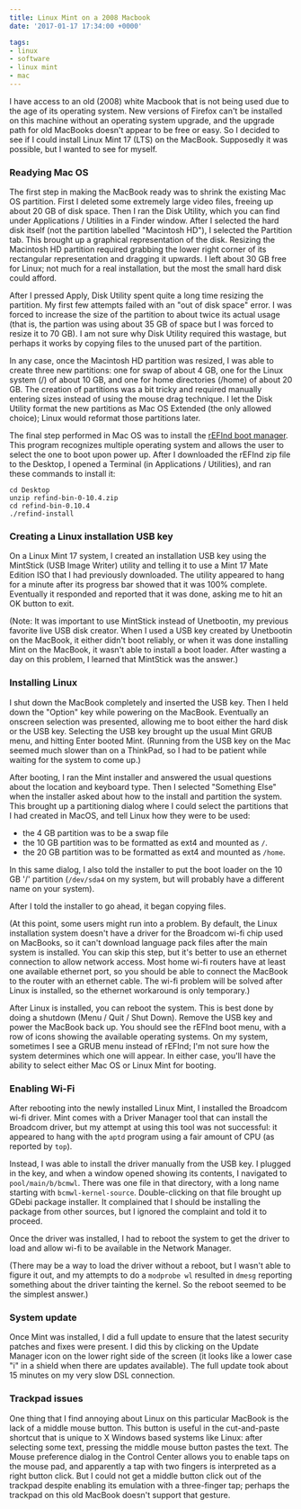 ```yaml
---
title: Linux Mint on a 2008 Macbook
date: '2017-01-17 17:34:00 +0000'

tags:
- linux
- software
- linux mint
- mac
---
```


I have access to an old (2008) white Macbook that is not being used due to
the age of its operating system.  New versions of Firefox can't be installed
on this machine without an operating system upgrade, and the upgrade path
for old MacBooks doesn't appear to be free or easy.  So I decided to
see if I could install Linux Mint 17 (LTS) on the MacBook.  Supposedly
it was possible, but I wanted to see for myself.

<!--more-->

### Readying Mac OS

The first step in making the MacBook ready was to shrink the existing
Mac OS partition.  First I deleted some extremely large video files,
freeing up about 20 GB of disk space.  Then I ran the Disk Utility,
which you can find under Applications / Utilities in a Finder window.
After I selected the hard disk itself (not the partition labelled "Macintosh HD"),
I selected the Partition tab.  This brought up a graphical representation
of the disk.  Resizing the Macintosh HD partition required grabbing the
lower right corner of its rectangular representation and dragging it upwards.
I left about 30 GB free for Linux; not much for a real installation, but
the most the small hard disk could afford.

After I pressed Apply, Disk Utility spent quite a long time resizing the partition.
My first few attempts failed with an "out of disk space" error.  I was forced
to increase the size of the partition to about twice its actual usage
(that is, the partion was using about 35 GB of space but I was forced to
resize it to 70 GB).  I am not sure why Disk Utility required this wastage,
but perhaps it works by copying files to the unused part of the partition.

In any case, once the Macintosh HD partition was resized, I was able
to create three new partitions: one for swap of about 4 GB, one for
the Linux system (/) of about 10 GB, and one for home directories
(/home) of about 20 GB.  The creation of partitions was a bit tricky
and required manually entering sizes instead of using the mouse drag
technique.  I let the Disk Utility format the new partitions as Mac OS
Extended (the only allowed choice); Linux would reformat those
partitions later.

The final step performed in Mac OS was to install the [rEFInd boot manager](http://www.rodsbooks.com/refind/).
This program recognizes multiple operating system and allows the
user to select the one to boot upon power up.  After I downloaded the rEFInd zip file
to the Desktop, I opened a Terminal (in Applications / Utilities), and ran these commands to install it:

    cd Desktop
    unzip refind-bin-0-10.4.zip
    cd refind-bin-0.10.4
    ./refind-install

### Creating a Linux installation USB key

On a Linux Mint 17 system, I created an installation USB key using the
MintStick (USB Image Writer) utility and telling it to use a Mint 17 Mate Edition
ISO that I had previously downloaded.  The utility appeared to hang
for a minute after its progress bar showed that it was 100% complete.
Eventually it responded and reported that it was done, asking me to
hit an OK button to exit.

(Note: It was important to use MintStick instead of Unetbootin, my previous
favorite live USB disk creator.  When I used a USB key created by
Unetbootin on the MacBook, it either didn't boot reliably, or
when it was done installing Mint on the MacBook, it wasn't able
to install a boot loader.  After wasting a day on this problem,
I learned that MintStick was the answer.)

### Installing Linux

I shut down the MacBook completely and inserted the USB key.  Then I held
down the "Option" key while powering on the MacBook.  Eventually an onscreen
selection was presented, allowing me to boot either the hard disk or the 
USB key.  Selecting the USB key brought up the usual Mint GRUB menu,
and hitting Enter booted Mint.  (Running from the USB key on the Mac
seemed much slower than on a ThinkPad, so I had to be patient while waiting
for the system to come up.)

After booting, I ran the Mint installer and answered the usual questions
about the location and keyboard type.  Then I selected "Something Else"
when the installer asked about how to the install and partition the system.
This brought up a partitioning dialog where I could select the partitions
that I had created in MacOS, and tell Linux how they were to be used:

* the 4 GB partition was to be a swap file
* the 10 GB partition was to be formatted as ext4 and mounted as `/`.
* the 20 GB partition was to be formatted as ext4 and mounted as `/home`.

In this same dialog, I also told the installer to put the boot loader
on the 10 GB '/' partition (`/dev/sda4` on my system, but will
probably have a different name on your system).

After I told the installer to go ahead, it began copying files.

(At this point, some users might run into a problem.  By default, the
Linux installation system doesn't have a driver for the Broadcom wi-fi chip
used on MacBooks, so it can't download language pack files after
the main system is installed.  You can skip this step, but it's better
to use an ethernet connection to allow network access.  Most home wi-fi
routers have at least one available ethernet port, so you should
be able to connect the MacBook to the router with an ethernet cable.
The wi-fi problem will be solved after Linux is installed, so
the ethernet workaround is only temporary.)

After Linux is installed, you can reboot the system.  This is best
done by doing a shutdown (Menu / Quit / Shut Down).  Remove the USB
key and power the MacBook back up.  You should see the rEFInd boot menu,
with a row of icons showing the available operating systems.  On my
system, sometimes I see a GRUB menu instead of rEFInd; I'm not sure
how the system determines which one will appear.  In either case,
you'll have the ability to select either Mac OS or Linux Mint for
booting.

### Enabling Wi-Fi

After rebooting into the newly installed Linux Mint, I installed the
Broadcom wi-fi driver.  Mint comes with a Driver Manager tool that can
install the Broadcom driver, but my attempt at using this tool was not
successful: it appeared to hang with the `aptd` program using a fair
amount of CPU (as reported by `top`).

Instead, I was able to install the driver manually from the USB key.
I plugged in the key, and when a window opened showing its contents, I
navigated to `pool/main/b/bcmwl`.  There was one file in that directory,
with a long name starting with `bcmwl-kernel-source`.
Double-clicking on that file brought up GDebi package installer.
It complained that I should be installing the package from other sources,
but I ignored the complaint and told it to proceed.

Once the driver was installed, I had to reboot the system to get the
driver to load and allow wi-fi to be available in the Network Manager.

(There may be a way to load the driver without a reboot, but I wasn't
able to figure it out, and my attempts to do a `modprobe wl` resulted
in `dmesg` reporting something about the driver tainting the kernel.
So the reboot seemed to be the simplest answer.)

### System update

Once Mint was installed, I did a full update to ensure that the latest
security patches and fixes were present.  I did this by clicking on
the Update Manager icon on the lower right side of the screen (it
looks like a lower case "i" in a shield when there are updates
available).  The full update took about 15 minutes on my very slow DSL
connection.


### Trackpad issues

One thing that I find annoying about Linux on this particular MacBook is the lack
of a middle mouse button.  This button is useful in the cut-and-paste shortcut
that is unique to X Windows based systems like Linux: after selecting some text,
pressing the middle mouse button pastes the text.  The Mouse preference dialog
in the Control Center allows you to enable taps on the mouse pad,
and apparently a tap with two fingers is interpreted as a right button
click.  But I could not get a middle button click out of the trackpad despite
enabling its emulation with a three-finger tap; perhaps the trackpad
on this old MacBook doesn't support that gesture.
